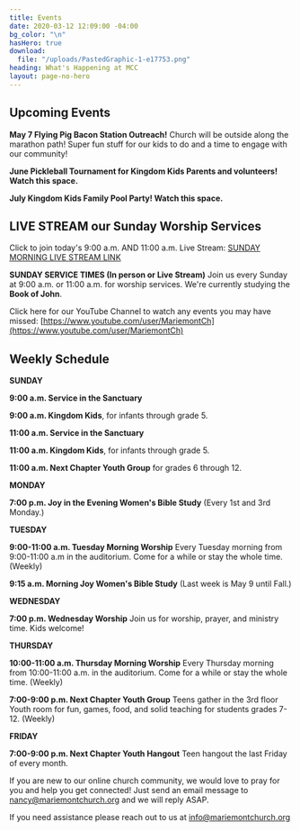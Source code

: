 ```yaml
---
title: Events
date: 2020-03-12 12:09:00 -04:00
bg_color: "\n"
hasHero: true
download:
  file: "/uploads/PastedGraphic-1-e17753.png"
heading: What's Happening at MCC
layout: page-no-hero
---
```


## Upcoming Events

**May 7 Flying Pig Bacon Station Outreach!** 
Church will be outside along the marathon path!  Super fun stuff for our kids to do and a time to engage with our community!

**June Pickleball Tournament for Kingdom Kids Parents and volunteers! Watch this space.**

**July Kingdom Kids Family Pool Party! Watch this space.**


## LIVE STREAM our Sunday Worship Services

Click to join today's 9:00 a.m. AND 11:00 a.m. Live Stream: [SUNDAY MORNING LIVE STREAM LINK](https://www.youtube.com/@MariemontChurch)

**SUNDAY SERVICE TIMES (In person or Live Stream)**
Join us every Sunday at 9:00 a.m. or 11:00 a.m. for worship services. We're currently studying the **Book of John**.


Click here for our YouTube Channel to watch any events you may have missed:
[https://www.youtube.com/user/MariemontCh](https://www.youtube.com/user/MariemontCh)

## Weekly Schedule

**SUNDAY**

**9:00 a.m. Service in the Sanctuary** 

**9:00 a.m. Kingdom Kids**, for infants through grade 5.  

**11:00 a.m. Service in the Sanctuary**

**11:00 a.m. Kingdom Kids**, for infants through grade 5.

**11:00 a.m. Next Chapter Youth Group** for grades 6 through 12. 

**MONDAY**

**7:00 p.m. Joy in the Evening Women's Bible Study** (Every 1st and 3rd Monday.)

**TUESDAY**

**9:00-11:00 a.m. Tuesday Morning Worship**
Every Tuesday morning from 9:00-11:00 a.m in the auditorium. Come for a while or stay the whole time. (Weekly)

**9:15 a.m. Morning Joy Women's Bible Study** 
(Last week is May 9 until Fall.)

**WEDNESDAY** 

**7:00 p.m. Wednesday Worship**
Join us for worship, prayer, and ministry time. Kids welcome!

**THURSDAY** 

**10:00-11:00 a.m. Thursday Morning Worship**
Every Thursday morning from 10:00-11:00 a.m. in the auditorium. Come for a while or stay the whole time. (Weekly)

**7:00-9:00 p.m. Next Chapter Youth Group**
Teens gather in the 3rd floor Youth room for fun, games, food, and solid teaching for students grades 7-12. (Weekly)

**FRIDAY** 

**7:00-9:00 p.m. Next Chapter Youth Hangout**
Teen hangout the last Friday of every month.



If you are new to our online church community, we would love to pray for you and help you get connected! Just send an email message to [nancy@mariemontchurch.org](http://nancy@mariemontchurch.org) and we will reply ASAP.

If you need assistance please reach out to us at [info@mariemontchurch.org](http://info@mariemontchurch.org)



